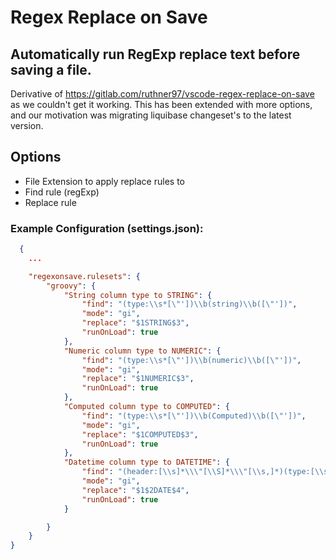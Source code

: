 # Regex Replace on Save
## Automatically run RegExp replace text before saving a file.

Derivative of https://gitlab.com/ruthner97/vscode-regex-replace-on-save as we couldn't get it working.  This has been extended with more options, and our motivation was migrating liquibase changeset's to the latest version.

## Options

- File Extension to apply replace rules to
- Find rule (regExp)
- Replace rule

### Example Configuration (settings.json):

```json
  {
    ...

    "regexonsave.rulesets": {
        "groovy": {
            "String column type to STRING": {
                "find": "(type:\\s*[\"'])\\b(string)\\b([\"'])",
                "mode": "gi",
                "replace": "$1STRING$3",
                "runOnLoad": true
            },
            "Numeric column type to NUMERIC": {
                "find": "(type:\\s*[\"'])\\b(numeric)\\b([\"'])",
                "mode": "gi",
                "replace": "$1NUMERIC$3",
                "runOnLoad": true
            },
            "Computed column type to COMPUTED": {
                "find": "(type:\\s*[\"'])\\b(Computed)\\b([\"'])",
                "mode": "gi",
                "replace": "$1COMPUTED$3",
                "runOnLoad": true
            },
            "Datetime column type to DATETIME": {
                "find": "(header:[\\s]*\\\"[\\S]*\\\"[\\s,]*)(type:[\\s]*\\\")(datetime)(\\\")",
                "mode": "gi",
                "replace": "$1$2DATE$4",
                "runOnLoad": true
            }

        }    
    }
}
```
